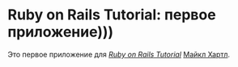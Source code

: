 # Ruby on Rails Tutorial: первое приложение)))

Это первое приложение для
[*Ruby on Rails Tutorial*](http://railstutorial.org/)
 [Майкл Хартл](http://michaelhartl.com/).